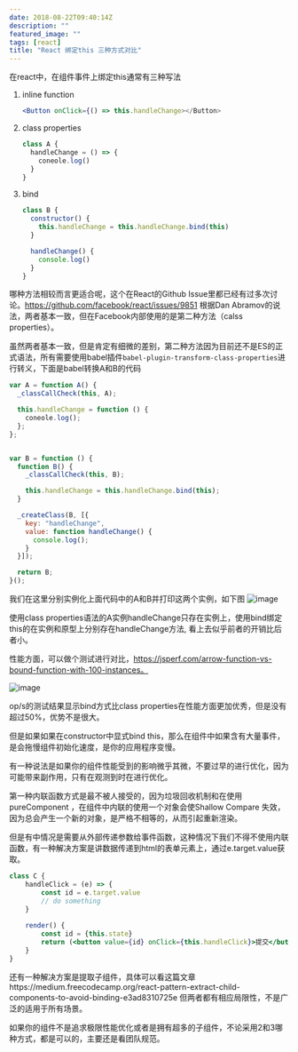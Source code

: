 ```yaml
---
date: 2018-08-22T09:40:14Z
description: ""
featured_image: ""
tags: [react]
title: "React 绑定this 三种方式对比"
---
```

在react中，在组件事件上绑定this通常有三种写法

1. inline function

   ```jsx
   <Button onClick={() => this.handleChange></Button>
   ```

2. class properties

   ```js
   class A {
     handleChange = () => {
       coneole.log()
     }
   }
   ```

3. bind

   ```jsx
   class B {
     constructor() {
       this.handleChange = this.handleChange.bind(this)
     }
   
     handleChange() {
       console.log()
     }
   }
   ```

哪种方法相较而言更适合呢，这个在React的Github Issue里都已经有过多次讨论。https://github.com/facebook/react/issues/9851 根据Dan Abramov的说法，两者基本一致，但在Facebook内部使用的是第二种方法（calss properties）。

虽然两者基本一致，但是肯定有细微的差别，第二种方法因为目前还不是ES的正式语法，所有需要使用babel插件`babel-plugin-transform-class-properties`进行转义，下面是babel转换A和B的代码

```js
var A = function A() {
  _classCallCheck(this, A);

  this.handleChange = function () {
    coneole.log();
  };
};


var B = function () {
  function B() {
    _classCallCheck(this, B);

    this.handleChange = this.handleChange.bind(this);
  }

  _createClass(B, [{
    key: "handleChange",
    value: function handleChange() {
      console.log();
    }
  }]);

  return B;
}();
```



我们在这里分别实例化上面代码中的A和B并打印这两个实例，如下图
![image](https://user-images.githubusercontent.com/4202848/44456020-1a9ef200-a632-11e8-94f3-3a4fcbe88a49.png)

使用class properties语法的A实例handleChange只存在实例上，使用bind绑定this的在实例和原型上分别存在handleChange方法, 看上去似乎前者的开销比后者小。

性能方面，可以做个测试进行对比，https://jsperf.com/arrow-function-vs-bound-function-with-100-instances。


![image](https://user-images.githubusercontent.com/4202848/44456039-27234a80-a632-11e8-9f2f-034466f1b8ed.png)

op/s的测试结果显示bind方式比class properties在性能方面更加优秀，但是没有超过50%，优势不是很大。

但是如果如果在constructor中显式bind this，那么在组件中如果含有大量事件，是会拖慢组件初始化速度，是你的应用程序变慢。

有一种说法是如果你的组件性能受到的影响微乎其微，不要过早的进行优化，因为可能带来副作用，只有在观测到时在进行优化。 

第一种内联函数方式是最不被人接受的，因为垃圾回收机制和在使用pureComponent ，在组件中内联的使用一个对象会使Shallow Compare 失效，因为总会产生一个新的对象，是严格不相等的，从而引起重新渲染。

但是有中情况是需要从外部传递参数给事件函数，这种情况下我们不得不使用内联函数，有一种解决方案是讲数据传递到html的表单元素上，通过e.target.value获取。

```jsx
class C {
    handleClick = (e) => {
        const id = e.target.value
        // do something
    }
    
    render() {
        const id = {this.state}
        return (<button value={id} onClick={this.handleClick}>提交</button>)
    }
}
```

还有一种解决方案是提取子组件，具体可以看这篇文章https://medium.freecodecamp.org/react-pattern-extract-child-components-to-avoid-binding-e3ad8310725e  但两者都有相应局限性，不是广泛的适用于所有场景。

如果你的组件不是追求极限性能优化或者是拥有超多的子组件，不论采用2和3哪种方式，都是可以的，主要还是看团队规范。